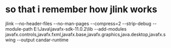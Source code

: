 # so that i remember how jlink works

jlink --no-header-files --no-man-pages --compress=2 --strip-debug --module-path E:\Java\javafx-sdk-11.0.2\lib --add-modules javafx.controls,javafx.fxml,javafx.base,javafx.graphics,java.desktop,javafx.swing --output candar-runtime

